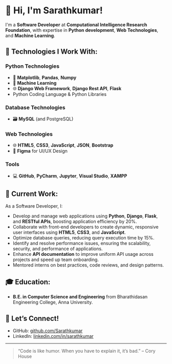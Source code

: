 # 👋 Hi, I'm Sarathkumar!

I'm a **Software Developer** at **Computational Intelligence Research Foundation**, with expertise in **Python development**, **Web Technologies**, and **Machine Learning**.

## 🚀 **Technologies I Work With:**

### **Python Technologies**
- 🐍 **Matplotlib**, **Pandas**, **Numpy**  
- 🤖 **Machine Learning**  
- 🌐 **Django Web Framework**, **Django Rest API**, **Flask**  
- Python Coding Language & Python Libraries

### **Database Technologies**
- 🗃️ **MySQL** (and PostgreSQL)

### **Web Technologies**
- 🌐 **HTML5**, **CSS3**, **JavaScript**, **JSON**, **Bootstrap**
- 🎨 **Figma** for UI/UX Design

### **Tools**
- 💻 **GitHub**, **PyCharm**, **Jupyter**, **Visual Studio**, **XAMPP**

## 🌱 **Current Work:**
As a Software Developer, I:
- Develop and manage web applications using **Python**, **Django**, **Flask**, and **RESTful APIs**, boosting application efficiency by 20%.
- Collaborate with front-end developers to create dynamic, responsive user interfaces using **HTML5**, **CSS3**, and **JavaScript**.
- Optimize database queries, reducing query execution time by 15%.
- Identify and resolve performance issues, ensuring the scalability, security, and performance of applications.
- Enhance **API documentation** to improve uniform API usage across projects and speed up team onboarding.
- Mentored interns on best practices, code reviews, and design patterns.

## 🎓 **Education:**
- **B.E. in Computer Science and Engineering** from Bharathidasan Engineering College, Anna University.

## 🤝 **Let’s Connect!**
- GitHub: [github.com/Sarathkumar](https://github.com/Sarathkumar)
- LinkedIn: [linkedin.com/in/sarathkumar](https://linkedin.com/in/sarathkumar)

---

> “Code is like humor. When you have to explain it, it’s bad.” – Cory House
